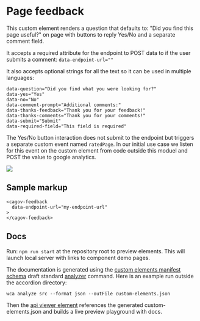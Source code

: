# Page feedback

This custom element renders a question that defaults to: "Did you find this page useful?" on page with buttons to reply Yes/No and a separate comment field.

It accepts a required attribute for the endpoint to POST data to if the user submits a comment: ```data-endpoint-url=""```

It also accepts optional strings for all the text so it can be used in multiple languages:

```
data-question="Did you find what you were looking for?"
data-yes="Yes"
data-no="No"
data-comment-prompt="Additional comments:"
data-thanks-feedback="Thank you for your feedback!"
data-thanks-comments="Thank you for your comments!"
data-submit="Submit"
data-required-field="This field is required"
```

The Yes/No button interaction does not submit to the endpoint but triggers a separate custom event named ```ratedPage```. In our initial use case we listen for this event on the custom element from code outside this moduel and POST the value to google analytics.

<img src="https://raw.githubusercontent.com/cagov/design-system/main/components/feedback/is-this-page-useful.png" />


## Sample markup

```
<cagov-feedback 
  data-endpoint-url="my-endpoint-url"
>
</cagov-feedback>
```


## Docs

Run: ```npm run start``` at the repository root to preview elements. This will launch local server with links to component demo pages.

The documentation is generated using the <a href="https://github.com/webcomponents/custom-elements-manifest">custom elements manifest schema</a> draft standard <a href="https://github.com/runem/web-component-analyzer">analyzer</a> command. Here is an example run outside the accordion directory:

```
wca analyze src --format json --outFile custom-elements.json
```

Then the <a href="https://github.com/web-padawan/api-viewer-element">api viewer element</a> references the generated custom-elements.json and builds a live preview playground with docs.